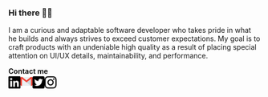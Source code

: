 ### Hi there 👋🏻

I am a curious and adaptable software developer who takes pride in what he builds and always strives to exceed customer expectations. My goal is to craft products with an undeniable high quality as a result of placing special attention on UI/UX details, maintainability, and performance.

<!--
**donatoaguirre24/donatoaguirre24** is a ✨ _special_ ✨ repository because its `README.md` (this file) appears on your GitHub profile.

Here are some ideas to get you started:

- 🔭 I’m currently working on ...
- 🌱 I’m currently learning ...
- 👯 I’m looking to collaborate on ...
- 🤔 I’m looking for help with ...
- 💬 Ask me about ...
- 📫 How to reach me: ...
- 😄 Pronouns: ...
- ⚡ Fun fact: ...
-->

**Contact me**
<br> 
<a href="https://in.linkedin.com/in/donatoaguirre24">
 <img align="left" alt="Donato Aguirre | Linkedin" width="24px" src="https://github.com/donatoaguirre24/donatoaguirre24/blob/master/linkedin.svg" />
</a>
<a href="mailto:donatoaguirre24@gmail.com">
  <img align="left" alt="Donato Aguirre | Gmail" width="24px" src="https://github.com/donatoaguirre24/donatoaguirre24/blob/master/gmail.svg" />
</a>
<a href="https://twitter.com/donatoaguirre24">
  <img align="left" alt="Donato Aguirre | Twitter" width="24px" src="https://github.com/donatoaguirre24/donatoaguirre24/blob/master/twitter.svg" />
</a>
<a href="https://www.instagram.com/donatoaguirre24/">
  <img align="left" alt="Donato Aguirre | Instagram" width="24px" src="https://github.com/donatoaguirre24/donatoaguirre24/blob/master/instagram.svg" />
</a>
